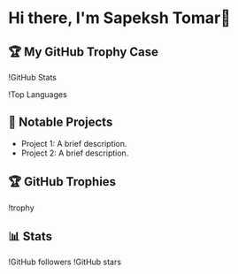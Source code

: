 # Hi there, I'm Sapeksh Tomar👋

## 🏆 My GitHub Trophy Case

!GitHub Stats

!Top Languages

## 🌟 Notable Projects
- Project 1: A brief description.
- Project 2: A brief description.

## 🏆 GitHub Trophies
!trophy

## 📊 Stats
!GitHub followers
!GitHub stars
